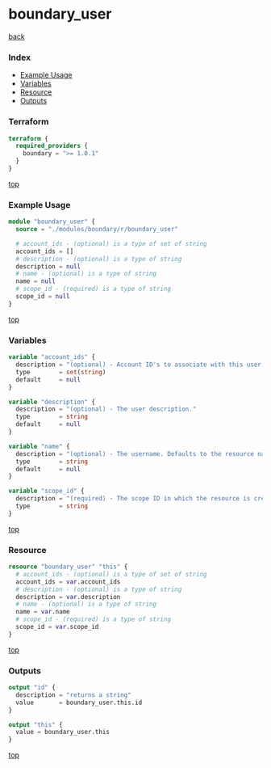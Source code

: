 # boundary_user

[back](../boundary.md)

### Index

- [Example Usage](#example-usage)
- [Variables](#variables)
- [Resource](#resource)
- [Outputs](#outputs)

### Terraform

```terraform
terraform {
  required_providers {
    boundary = ">= 1.0.1"
  }
}
```

[top](#index)

### Example Usage

```terraform
module "boundary_user" {
  source = "./modules/boundary/r/boundary_user"

  # account_ids - (optional) is a type of set of string
  account_ids = []
  # description - (optional) is a type of string
  description = null
  # name - (optional) is a type of string
  name = null
  # scope_id - (required) is a type of string
  scope_id = null
}
```

[top](#index)

### Variables

```terraform
variable "account_ids" {
  description = "(optional) - Account ID's to associate with this user resource."
  type        = set(string)
  default     = null
}

variable "description" {
  description = "(optional) - The user description."
  type        = string
  default     = null
}

variable "name" {
  description = "(optional) - The username. Defaults to the resource name."
  type        = string
  default     = null
}

variable "scope_id" {
  description = "(required) - The scope ID in which the resource is created. Defaults to the provider's `default_scope` if unset."
  type        = string
}
```

[top](#index)

### Resource

```terraform
resource "boundary_user" "this" {
  # account_ids - (optional) is a type of set of string
  account_ids = var.account_ids
  # description - (optional) is a type of string
  description = var.description
  # name - (optional) is a type of string
  name = var.name
  # scope_id - (required) is a type of string
  scope_id = var.scope_id
}
```

[top](#index)

### Outputs

```terraform
output "id" {
  description = "returns a string"
  value       = boundary_user.this.id
}

output "this" {
  value = boundary_user.this
}
```

[top](#index)